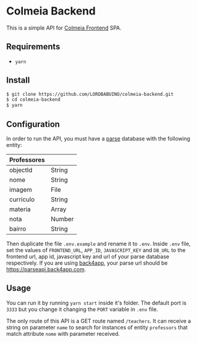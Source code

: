 # Colmeia Backend

This is a simple API for [Colmeia Frontend](https://github.com/LORDBABUINO/colmeia-frontend) SPA.

## Requirements

* `yarn`

## Install

```bash
$ git clone https://github.com/LORDBABUINO/colmeia-backend.git
$ cd colmeia-backend
$ yarn
```

## Configuration

In order to run the API, you must have a [parse](https://docs.parseplatform.org/js/guide/) database with the following entity:

| Professores          |        |
| -------------------- | ------ |
| objectId             | String |
| nome                 | String |
| imagem               | File   |
| curriculo            | String |
| materia              | Array  |
| nota                 | Number |
| bairro               | String |

Then duplicate the file `.env.example` and rename it to `.env`.
Inside `.env` file, set the values of `FRONTEND_URL`, `APP_ID`, `JAVASCRIPT_KEY` and `DB_URL` to the frontend url, app id, javascript key and url of your parse database respectively. If you are using [back4app](https://www.back4app.com), your parse url should be  https://parseapi.back4app.com.

## Usage

You can run it by running `yarn start` inside it's folder.
The default port is `3333` but you change it changing the `PORT` variable in `.env` file.

The only route of this API is a GET route named `/teachers`. It can receive a string on parameter `name` to search for instances of entity `professors` that match attribute `nome` with parameter received.

